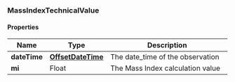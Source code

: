 
[//]: # (CLASS:MassIndexTechnicalValue)

[//]: # (KIND:object)

### MassIndexTechnicalValue

#### Properties

[//]: # (START_DEFINITION)

Name | Type | Description
------------ | ------------- | -------------
**dateTime** | [**OffsetDateTime**](OffsetDateTime.md) | The date_time of the observation &nbsp;
**mi** | Float | The Mass Index calculation value &nbsp;

[//]: # (END_DEFINITION)


[//]: # (CONTAINED_CLASS:OffsetDateTime)






